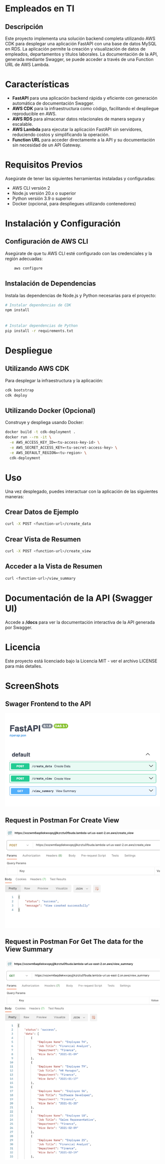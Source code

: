 # Empleados en TI
## Descripción

Este proyecto implementa una solución backend completa utilizando AWS CDK para desplegar una aplicación FastAPI con una base de datos MySQL en RDS. La aplicación permite la creación y visualización de datos de empleados, departamentos y títulos laborales. La documentación de la API, generada mediante Swagger, se puede acceder a través de una Function URL de AWS Lambda.

# Características
- **FastAPI** para una aplicación backend rápida y eficiente con generación automática de documentación Swagger.
- **AWS CDK** para la infraestructura como código, facilitando el despliegue reproducible en AWS.
- **AWS RDS** para almacenar datos relacionales de manera segura y escalable.
- **AWS Lambda** para ejecutar la aplicación FastAPI sin servidores, reduciendo costos y simplificando la operación.
- **Function URL** para acceder directamente a la API y su documentación sin necesidad de un API Gateway.
# Requisitos Previos
Asegúrate de tener las siguientes herramientas instaladas y configuradas:

- AWS CLI versión 2
- Node.js versión 20.x o superior
- Python versión 3.9 o superior
- Docker (opcional, para despliegues utilizando contenedores)
# Instalación y Configuración
## Configuración de AWS CLI
Asegúrate de que tu AWS CLI esté configurado con las credenciales y la región adecuadas:
```bash
    aws configure
```
## Instalación de Dependencias
Instala las dependencias de Node.js y Python necesarias para el proyecto:

```bash
# Instalar dependencias de CDK
npm install


# Instalar dependencias de Python
pip install -r requirements.txt
```
# Despliegue
## Utilizando AWS CDK
Para desplegar la infraestructura y la aplicación:

```bash
cdk bootstrap
cdk deploy
```

## Utilizando Docker (Opcional)
Construye y despliega usando Docker:

```bash
docker build -t cdk-deployment .
docker run --rm -it \
  -e AWS_ACCESS_KEY_ID=<tu-access-key-id> \
  -e AWS_SECRET_ACCESS_KEY=<tu-secret-access-key> \
  -e AWS_DEFAULT_REGION=<tu-region> \
  cdk-deployment
```
# Uso
Una vez desplegado, puedes interactuar con la aplicación de las siguientes maneras:

## Crear Datos de Ejemplo
```bash
curl -X POST <function-url>/create_data
```
## Crear Vista de Resumen
```bash
curl -X POST <function-url>/create_view
```
## Acceder a la Vista de Resumen
```bash
curl <function-url>/view_summary
```

# Documentación de la API (Swagger UI)
Accede a **<function-url>/docs** para ver la documentación interactiva de la API generada por Swagger.


# Licencia
Este proyecto está licenciado bajo la Licencia MIT - ver el archivo LICENSE para más detalles.

# ScreenShots
## Swager Frontend to the API
![image info](./images/fastapi.png)
## Request in Postman For Create View
![image info](./images/create_view.png)
## Request in Postman For Get The data for the View Summary
![image info](./images/view_summary.png)

